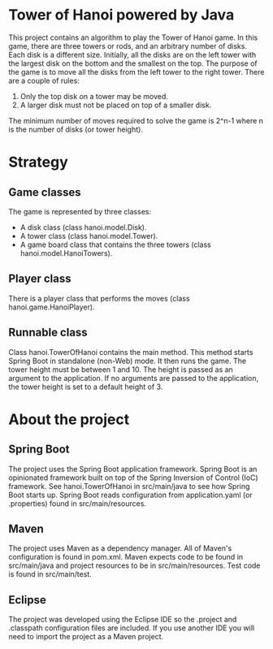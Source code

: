 # Tower of Hanoi powered by Java

This project contains an algorithm to play the Tower of Hanoi game. In this game, there are three towers or rods, and an arbitrary number of disks. Each disk is a different size. Initially, all the disks are on the left tower with the largest disk on the bottom and the smallest on the top. The purpose of the game is to move all the disks from the left tower to the right tower. There are a couple of rules:

1. Only the top disk on a tower may be moved.
1. A larger disk must not be placed on top of a smaller disk.

The minimum number of moves required to solve the game is 2^n-1 where n is the number of disks (or tower height).

# Strategy

## Game classes

The game is represented by three classes:

* A disk class (class hanoi.model.Disk).
* A tower class (class hanoi.model.Tower).
* A game board class that contains the three towers (class hanoi.model.HanoiTowers).

## Player class

There is a player class that performs the moves (class hanoi.game.HanoiPlayer). 

## Runnable class

Class hanoi.TowerOfHanoi contains the main method. This method starts Spring Boot in standalone (non-Web) mode. It then runs the game. The tower height must be between 1 and 10. The height is passed as an argument to the application. If no arguments are passed to the application, the tower height is set to a default height of 3.

# About the project

## Spring Boot

The project uses the Spring Boot application framework. Spring Boot is an opinionated framework built on top of the Spring Inversion of Control (IoC) framework. See hanoi.TowerOfHanoi in src/main/java to see how Spring Boot starts up. Spring Boot reads configuration from application.yaml (or .properties) found in src/main/resources.

## Maven

The project uses Maven as a dependency manager. All of Maven's configuration is found in pom.xml. Maven expects code to be found in src/main/java and project resources to be in src/main/resources. Test code is found in src/main/test.

## Eclipse

The project was developed using the Eclipse IDE so the .project and .classpath configuration files are included. If you use another IDE you will need to import the project as a Maven project.
